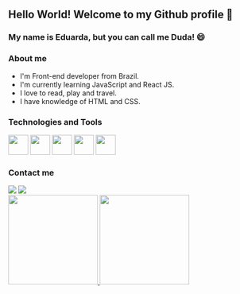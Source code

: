 ## Hello World! Welcome to my Github profile 👋
### My name is Eduarda, but you can call me Duda! 😄

### About me
- I'm Front-end developer from Brazil. 
- I'm currently learning JavaScript and React JS.
- I love to read, play and travel.
- I have knowledge of HTML and CSS.

### Technologies and Tools
<div>
<img src="https://cdn.jsdelivr.net/gh/devicons/devicon/icons/html5/html5-original-wordmark.svg" width="40" height="40" />
<img src="https://cdn.jsdelivr.net/gh/devicons/devicon/icons/css3/css3-original-wordmark.svg" width="40" height="40" />
<img src="https://cdn.jsdelivr.net/gh/devicons/devicon/icons/javascript/javascript-original.svg" width="40" height="40" />
<img src="https://cdn.jsdelivr.net/gh/devicons/devicon/icons/react/react-original-wordmark.svg" width="40" height="40" />
<img src="https://cdn.jsdelivr.net/gh/devicons/devicon/icons/figma/figma-original.svg" width="40" height="40" />
</div>

### Contact me
<div>
<a href = "mailto:eduardaprocopio14@gmail.com"><img src="https://img.shields.io/badge/Gmail-D14836?style=for-the-badge&logo=gmail&logoColor=white" target="_blank"></a>
<a href="https://www.linkedin.com/in/seu-usuário-linkedln-aqui" target="_blank"><img src="https://img.shields.io/badge/-LinkedIn-%230077B5?style=for-the-badge&logo=linkedin&logoColor=white" target="_blank"></a>   
 </div>

<div>
<a href="https://github.com/eduardaprocopio">
<img height="180em" src="https://github-readme-stats.vercel.app/api/top-langs/?username=eduardaprocopio&layout=compact&langs_count=7&theme=dracula"/>
<img height="180em" src="https://github-readme-stats.vercel.app/api?username=eduardaprocopio&show_icons=true&theme=dracula&include_all_commits=true&count_private=true"/>
</div>
